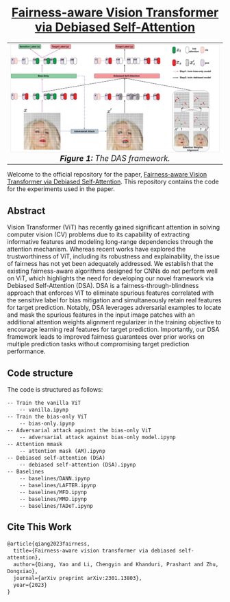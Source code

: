 <div align='center'>
 
# [Fairness-aware Vision Transformer via Debiased Self-Attention](https://arxiv.org/pdf/2301.13803)

<table align="center">
  <tr>
    <td align="center"> 
      <img src="assets/methods.png" alt="Image 1" style="width: 700px;"/> 
      <br>
      <em style="font-size: 18px;">  <strong style="font-size: 18px;">Figure 1:</strong> The DAS framework.</em>
    </td>
  </tr>
</table>
</div>

Welcome to the official repository for the paper, [Fairness-aware Vision Transformer via Debiased Self-Attention](https://arxiv.org/pdf/2301.13803). This repository contains the code for the experiments used in the paper.

## Abstract
Vision Transformer (ViT) has recently gained significant attention in solving computer vision (CV) problems due to its capability of extracting informative features and modeling long-range dependencies through the attention mechanism. Whereas recent works have explored the trustworthiness of ViT, including its robustness and explainability, the issue of fairness has not yet been adequately addressed. We establish that the existing fairness-aware algorithms designed for CNNs do not perform well on ViT, which highlights the need for developing our novel framework via Debiased Self-Attention (DSA). DSA is a fairness-through-blindness approach that enforces ViT to eliminate spurious features correlated with the sensitive label for bias mitigation and simultaneously retain real features for target prediction. Notably, DSA leverages adversarial examples to locate and mask the spurious features in the input image patches with an additional attention weights alignment regularizer in the training objective to encourage learning real features for target prediction. Importantly, our DSA framework leads to improved fairness guarantees over prior works on multiple prediction tasks without compromising target prediction performance.

## Code structure
The code is structured as follows:
```
-- Train the vanilla ViT 
    -- vanilla.ipynp
-- Train the bias-only ViT
    -- bias-only.ipynp
-- Adversarial attack against the bias-only ViT
    -- adversarial attack against bias-only model.ipynp
-- Attention mmask
    -- attention mask (AM).ipynp
-- Debiased self-attention (DSA)
    -- debiased self-attention (DSA).ipynp
-- Baselines
    -- baselines/DANN.ipynp
    -- baselines/LAFTER.ipynp
    -- baselines/MFD.ipynp
    -- baselines/MMD.ipynp
    -- baselines/TADeT.ipynp
```

## Cite This Work
```
@article{qiang2023fairness,
  title={Fairness-aware vision transformer via debiased self-attention},
  author={Qiang, Yao and Li, Chengyin and Khanduri, Prashant and Zhu, Dongxiao},
  journal={arXiv preprint arXiv:2301.13803},
  year={2023}
}
```

